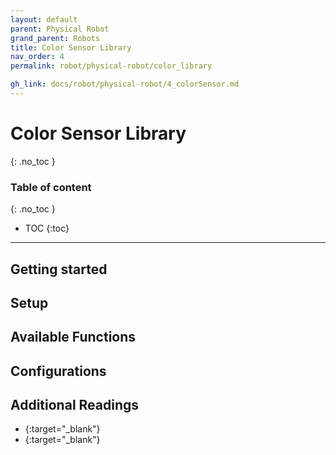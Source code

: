 ```yaml
---
layout: default
parent: Physical Robot
grand_parent: Robots
title: Color Sensor Library
nav_order: 4
permalink: robot/physical-robot/color_library

gh_link: docs/robot/physical-robot/4_colorSensor.md
---
```


# Color Sensor Library
{: .no_toc }

### Table of content
{: .no_toc }
- TOC
{:toc}

----
## Getting started


## Setup


## Available Functions


##  Configurations


## Additional Readings

- [](){:target="_blank"}
- [](){:target="_blank"}
